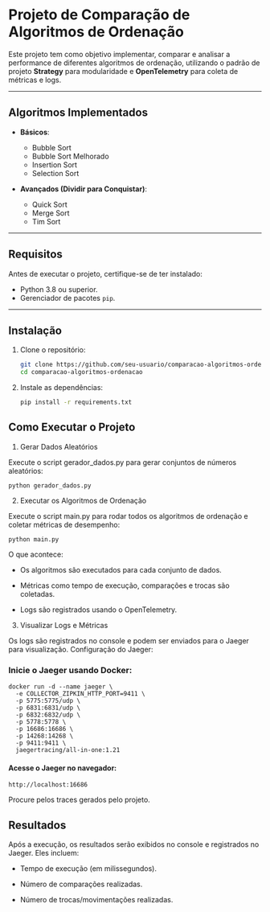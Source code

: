 # Projeto de Comparação de Algoritmos de Ordenação

Este projeto tem como objetivo implementar, comparar e analisar a performance de diferentes algoritmos de ordenação, utilizando o padrão de projeto **Strategy** para modularidade e **OpenTelemetry** para coleta de métricas e logs.

---

## Algoritmos Implementados

- **Básicos**:
  - Bubble Sort
  - Bubble Sort Melhorado
  - Insertion Sort
  - Selection Sort

- **Avançados (Dividir para Conquistar)**:
  - Quick Sort
  - Merge Sort
  - Tim Sort

---

## Requisitos

Antes de executar o projeto, certifique-se de ter instalado:
- Python 3.8 ou superior.
- Gerenciador de pacotes `pip`.

---

## Instalação

1. Clone o repositório:
   ```bash
   git clone https://github.com/seu-usuario/comparacao-algoritmos-ordenacao.git
   cd comparacao-algoritmos-ordenacao
2. Instale as dependências:
    ```bash
    pip install -r requirements.txt
##  Como Executar o Projeto
1. Gerar Dados Aleatórios

Execute o script gerador_dados.py para gerar conjuntos de números aleatórios:

    python gerador_dados.py

2. Executar os Algoritmos de Ordenação

Execute o script main.py para rodar todos os algoritmos de ordenação e coletar métricas de desempenho:

    python main.py

O que acontece:

- Os algoritmos são executados para cada conjunto de dados.

- Métricas como tempo de execução, comparações e trocas são coletadas.

- Logs são registrados usando o OpenTelemetry.
3. Visualizar Logs e Métricas

Os logs são registrados no console e podem ser enviados para o Jaeger para visualização.
Configuração do Jaeger:

### Inicie o Jaeger usando Docker:
    docker run -d --name jaeger \
      -e COLLECTOR_ZIPKIN_HTTP_PORT=9411 \
      -p 5775:5775/udp \
      -p 6831:6831/udp \
      -p 6832:6832/udp \
      -p 5778:5778 \
      -p 16686:16686 \
      -p 14268:14268 \
      -p 9411:9411 \
      jaegertracing/all-in-one:1.21
#### Acesse o Jaeger no navegador:
    http://localhost:16686
Procure pelos traces gerados pelo projeto.

## Resultados

Após a execução, os resultados serão exibidos no console e registrados no Jaeger. Eles incluem:

- Tempo de execução (em milissegundos).

- Número de comparações realizadas.

- Número de trocas/movimentações realizadas.